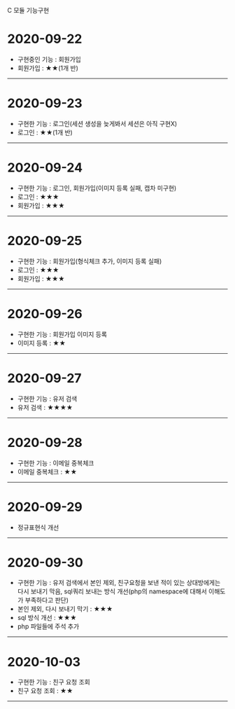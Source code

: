 C 모듈 기능구현

# 2020-09-22
- 구현중인 기능 : 회원가입
- 회원가입 : ★★(1개 반)

<hr/>

# 2020-09-23
- 구현한 기능 : 로그인(세션 생성을 늦게봐서 세션은 아직 구현X)
- 로그인 : ★★(1개 반)

<hr/>

# 2020-09-24
- 구현한 기능 : 로그인, 회원가입(이미지 등록 실패, 캡차 미구현)
- 로그인 : ★★★
- 회원가입 : ★★★

<hr/>

# 2020-09-25
- 구현한 기능 : 회원가입(형식체크 추가, 이미지 등록 실패)
- 로그인 : ★★★
- 회원가입 : ★★★

<hr/>

# 2020-09-26
- 구현한 기능 : 회원가입 이미지 등록
- 이미지 등록 : ★★

<hr/>

# 2020-09-27
- 구현한 기능 : 유저 검색
- 유저 검색 : ★★★★

<hr/>

# 2020-09-28
- 구현한 기능 : 이메일 중복체크
- 이메일 중복체크 : ★★ 

<hr/>

# 2020-09-29
- 정규표현식 개선

<hr/>

# 2020-09-30
- 구현한 기능 : 유저 검색에서 본인 제외, 친구요청을 보낸 적이 있는 상대방에게는 다시 보내기 막음, sql쿼리 보내는 방식 개선(php의 namespace에 대해서 이해도가 부족하다고 판단)
- 본인 제외, 다시 보내기 막기 : ★★★
- sql 방식 개선 : ★★★
- php 파일들에 주석 추가

<hr/>

# 2020-10-03
- 구현한 기능 : 친구 요청 조회
- 친구 요청 조회 : ★★

<hr/>






<!-- 구현해야 할것 -->
<!-- 친구추가가 되어있을시 요청 막기 -->
<!-- 친구요청이 보내진 날짜로부터 며칠이 지났는지 표시하기 -->
<!-- 친구요청 수락후 친구 테이블에 추가하기 / 수락 기능 완료 -->